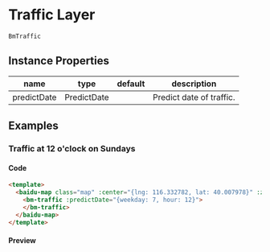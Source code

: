 # Traffic Layer

`BmTraffic`

## Instance Properties

|name|type|default|description|
|------|:---:|:---:|----|
|predictDate|PredictDate||Predict date of traffic.|

## Examples

### Traffic at 12 o'clock on Sundays

#### Code

```html
<template>
  <baidu-map class="map" :center="{lng: 116.332782, lat: 40.007978}" :zoom="16">
    <bm-traffic :predictDate="{weekday: 7, hour: 12}">
    </bm-traffic>
  </baidu-map>
</template>
```

#### Preview

<doc-preview>
  <baidu-map class="map" :center="{lng: 116.332782, lat: 40.007978}" :zoom="15">
    <bm-traffic :predictDate="{weekday: 7, hour: 12}">
    </bm-traffic>
  </baidu-map>
</doc-preview>